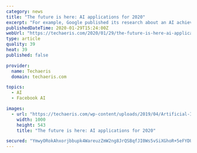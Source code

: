```yaml
---
category: news
title: "The future is here: AI applications for 2020"
excerpt: "For example, Google published its research about an AI achievement that tracks 21 3D coordinates on a person’s hand ... Let us know in the comments below or on Twitter, or Facebook. You can also comment on our MeWe page by joining the MeWe social network. *We use revenue-generating affiliate links and may earn a commission for purchases ..."
publishedDateTime: 2020-01-29T15:24:00Z
webUrl: "https://techaeris.com/2020/01/29/the-future-is-here-ai-applications-for-2020/"
type: article
quality: 39
heat: 39
published: false

provider:
  name: Techaeris
  domain: techaeris.com

topics:
  - AI
  - Facebook AI

images:
  - url: "https://techaeris.com/wp-content/uploads/2019/04/Artificial-Intelligence-1000x543.jpg"
    width: 1000
    height: 543
    title: "The future is here: AI applications for 2020"

secured: "YmwyORokAhxorjbbupk4WareuzZmW2ng8JrQSBqfJI0Ws5vSiXGhoR+5eFYDUuPdpt9V0ugOKxqwLfvQlHO9bdsibSjMi/pi1o21SDIxcM3c51nLLrKr9zXLZh3qLsPPHy7xTwFL5DfgBu025JtaRxRWYQ4glM7yfScYYYSe3rcG8jUqy6t5EW+xZBwy5WP5vXFzub/F7FHmNhISJbmhioH59BHx8LljE2t6/XTpsI7V+wb+3U4JJXl9OsHjf2qK+KYSssjXbXXE2py95fY++wNZ+DLTCOdOAWm/1Q7E0h62VnI82Ja/FvBzCJke0VyV;qR7HrzXDDhl9CWfb/foqUQ=="
---
```


